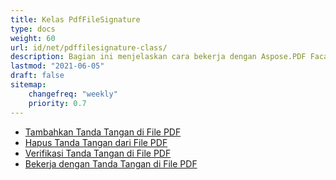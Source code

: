 ```yaml
---
title: Kelas PdfFileSignature
type: docs
weight: 60
url: id/net/pdffilesignature-class/
description: Bagian ini menjelaskan cara bekerja dengan Aspose.PDF Facades menggunakan kelas PdfFileSignature.
lastmod: "2021-06-05"
draft: false
sitemap:
    changefreq: "weekly"
    priority: 0.7
---
```


- [Tambahkan Tanda Tangan di File PDF](/pdf/net/add-signature-in-pdf/)
- [Hapus Tanda Tangan dari File PDF](/pdf/net/remove-signature-from-pdf/)
- [Verifikasi Tanda Tangan di File PDF](/pdf/net/verify-signature-in-pdf/)
- [Bekerja dengan Tanda Tangan di File PDF](/pdf/net/add-signature-in-pdf/)